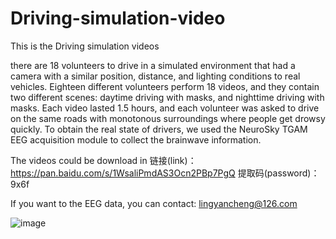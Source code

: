 # Driving-simulation-video
This is the Driving simulation videos

there are 18 volunteers to drive in a simulated environment that had a camera with a similar position, distance, and lighting conditions to real vehicles. Eighteen different volunteers perform 18 videos, and they contain two different scenes: daytime driving with masks, and nighttime driving with masks. Each video lasted 1.5 hours, and each volunteer was asked to drive on the same roads with monotonous surroundings where people get drowsy quickly. To obtain the real state of drivers, we used the NeuroSky TGAM EEG acquisition module to collect the brainwave information. 

The videos could be download in 链接(link)：https://pan.baidu.com/s/1WsaliPmdAS3Ocn2PBp7PgQ  提取码(password)：9x6f 

If you want to the EEG data, you can contact: lingyancheng@126.com

![image](https://user-images.githubusercontent.com/38482567/162676183-2463c82d-f02a-4e9a-8ac0-784554ffd69c.png)
